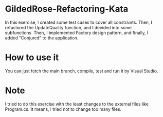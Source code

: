 # GildedRose-Refactoring-Kata
In this exercise, I created some test cases to cover all constraints. Then, I refactored the UpdateQuality function, and I devided into some subfunctions. Then, I implemented Factory design pattern, and finally, I added "Conjured" to the application.

# How to use it
You can just fetch the main branch, compile, test and run it by Visual Studio.

# Note

I tried to do this exercise with the least changes to the external files like Program.cs. It means, I tried not to change too many files.

